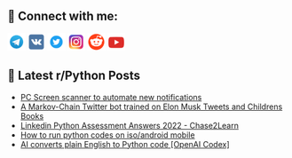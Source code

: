 ## 🔎 Connect with me:
[<img src="https://github.com/bullbesh/bullbesh/blob/main/images/Telegram.png" width="32" height="32" />](https://t.me/bullbesh)
[<img src="https://github.com/bullbesh/bullbesh/blob/main/images/VK.png" width="32" height="32" />](https://vk.com/bullbesh)
[<img src="https://github.com/bullbesh/bullbesh/blob/main/images/Twitter.png" width="32" height="32" />](https://twitter.com/bullbesh1)
[<img src="https://github.com/bullbesh/bullbesh/blob/main/images/Instagram.png" width="32" height="32" />](https://www.instagram.com/bullbesh)
[<img src="https://github.com/bullbesh/bullbesh/blob/main/images/Reddit.png" width="32" height="32" />](https://www.reddit.com/user/bullbesh)
[<img src="https://github.com/bullbesh/bullbesh/blob/main/images/YouTube.png" width="32" height="32" />](https://www.youtube.com/channel/UCtfjRs6uzgq5mfm8S06WTcg)

## 📕 Latest r/Python Posts
<!-- BLOG-POST-LIST:START -->
- [PC Screen scanner to automate new notifications](https://www.reddit.com/r/Python/comments/y7wklf/pc_screen_scanner_to_automate_new_notifications/)
- [A Markov-Chain Twitter bot trained on Elon Musk Tweets and Childrens Books](https://www.reddit.com/r/Python/comments/y7weum/a_markovchain_twitter_bot_trained_on_elon_musk/)
- [Linkedin Python Assessment Answers 2022 - Chase2Learn](https://www.reddit.com/r/Python/comments/y7vf22/linkedin_python_assessment_answers_2022/)
- [How to run python codes on iso/android mobile](https://www.reddit.com/r/Python/comments/y7vdu0/how_to_run_python_codes_on_isoandroid_mobile/)
- [AI converts plain English to Python code [OpenAI Codex]](https://www.reddit.com/r/Python/comments/y7rqgh/ai_converts_plain_english_to_python_code_openai/)
<!-- BLOG-POST-LIST:END -->
